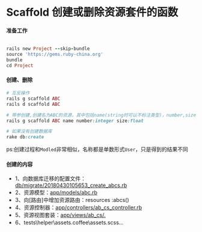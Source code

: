 # Scaffold 创建或删除资源套件的函数

#### 准备工作
```ruby

rails new Project --skip-bundle
source 'https://gems.ruby-china.org'
bundle
cd Project

```

#### 创建、删除
```ruby
# 互反操作
rails g scaffold ABC
rails d scaffold ABC

# 带参创建,创建名为ABC的资源，其中包括name(string时可以不标注类型)，number,size属性
rails g scaffold ABC name number:integer size:float

# 如果没有创建数据库
rake db:create


```
ps:创建过程和`Modled`非常相似，名称都是单数形式`User`，只是得到的结果不同

#### 创建的内容
* 1、向数据库迁移的配置文件：[db/migrate/20180430105653_create_abcs.rb]()
* 2、资源模型：[app/models/abc.rb]()
* 3、向[路由]中增加资源路由：resources :abcs()
* 4、资源控制器：[app/controllers/ab_cs_controller.rb]()
* 5、资源视图套装：[app/views/ab_cs/*.*]()
* 6、tests\helper\assets.coffee\assets.scss...
